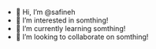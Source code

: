 - 👋 Hi, I’m @safineh
- 👀 I’m interested in somthing!
- 🌱 I’m currently learning somthing!
- 💞️ I’m looking to collaborate on somthing!
